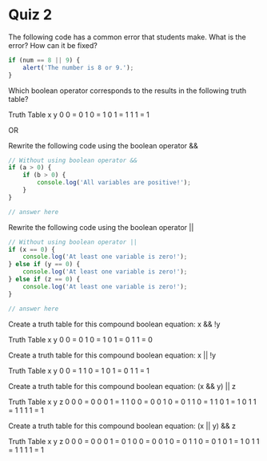 # Quiz 2

The following code has a common error that students make. What is the error? How can it be fixed?

```js
if (num == 8 || 9) {
	alert('The number is 8 or 9.');
}
```

Which boolean operator corresponds to the results in the following truth table?

Truth Table
x y
0 0 = 0
1 0 = 1
0 1 = 1
1 1 = 1

OR

Rewrite the following code using the boolean operator &&

```js
// Without using boolean operator &&
if (a > 0) {
	if (b > 0) {
		console.log('All variables are positive!');
	}
}
```

```js
// answer here
```

Rewrite the following code using the boolean operator ||

```js
// Without using boolean operator ||
if (x == 0) {
	console.log('At least one variable is zero!');
} else if (y == 0) {
	console.log('At least one variable is zero!');
} else if (z == 0) {
	console.log('At least one variable is zero!');
}
```

```js
// answer here
```

Create a truth table for this compound boolean equation:
x && !y

Truth Table
x y
0 0 = 0
1 0 = 1
0 1 = 0
1 1 = 0

Create a truth table for this compound boolean equation:
x || !y

Truth Table
x y
0 0 = 1
1 0 = 1
0 1 = 0
1 1 = 1

Create a truth table for this compound boolean equation:
(x && y) || z

Truth Table
x y z
0 0 0 = 0
0 0 1 = 1
1 0 0 = 0
0 1 0 = 0
1 1 0 = 1
1 0 1 = 1
0 1 1 = 1
1 1 1 = 1

Create a truth table for this compound boolean equation:
(x || y) && z

Truth Table
x y z
0 0 0 = 0
0 0 1 = 0
1 0 0 = 0
0 1 0 = 0
1 1 0 = 0
1 0 1 = 1
0 1 1 = 1
1 1 1 = 1
